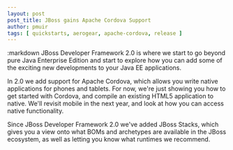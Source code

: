 ```yaml
---
layout: post
post_title: JBoss gains Apache Cordova Support
author: pmuir
tags: [ quickstarts, aerogear, apache-cordova, release ]
---
```

:markdown
  JBoss Developer Framework 2.0 is where we start to go beyond pure Java Enterprise Edition and start to explore how you can add some of the exciting new developments to your Java EE applications.

  In 2.0 we add support for Apache Cordova, which allows you write native applications for phones and tablets. For now, we're just showing you how to get started with Cordova, and compile an existing HTML5 application to native. We'll revisit mobile in the next year, and look at how you can access native functionality.

  Since JBoss Developer Framework 2.0 we've added JBoss Stacks, which gives you a view onto what BOMs and archetypes are available in the JBoss ecosystem, as well as letting you know what runtimes we recommend.
